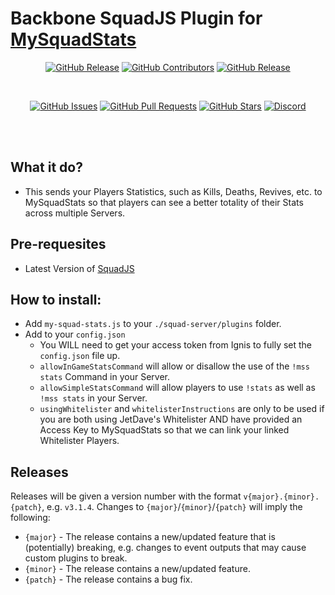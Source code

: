 # Backbone SquadJS Plugin for [MySquadStats](https://mysquadstats.com)

<div align="center">

[![GitHub Release](https://img.shields.io/github/release/IgnisAlienus/SquadJS-My-Squad-Stats.svg?style=flat-square)](https://github.com/IgnisAlienus/SquadJS-My-Squad-Stats/releases)
[![GitHub Contributors](https://img.shields.io/github/contributors/IgnisAlienus/SquadJS-My-Squad-Stats.svg?style=flat-square)](https://github.com/IgnisAlienus/SquadJS-My-Squad-Stats/graphs/contributors)
[![GitHub Release](https://img.shields.io/github/license/IgnisAlienus/SquadJS-My-Squad-Stats.svg?style=flat-square)](https://github.com/IgnisAlienus/SquadJS-My-Squad-Stats/blob/master/LICENSE)

<br>

[![GitHub Issues](https://img.shields.io/github/issues/IgnisAlienus/SquadJS-My-Squad-Stats.svg?style=flat-square)](https://github.com/IgnisAlienus/SquadJS-My-Squad-Stats/issues)
[![GitHub Pull Requests](https://img.shields.io/github/issues-pr-raw/IgnisAlienus/SquadJS-My-Squad-Stats.svg?style=flat-square)](https://github.com/IgnisAlienus/SquadJS-My-Squad-Stats/pulls)
[![GitHub Stars](https://img.shields.io/github/stars/IgnisAlienus/SquadJS-My-Squad-Stats.svg?style=flat-square)](https://github.com/IgnisAlienus/SquadJS-My-Squad-Stats/stargazers)
[![Discord](https://img.shields.io/discord/1174357658971668551.svg?style=flat-square&logo=discord)](https://discord.gg/HV9VGqmPRq)

<br><br>

</div>

## What it do?

- This sends your Players Statistics, such as Kills, Deaths, Revives, etc. to MySquadStats so that players can see a better totality of their Stats across multiple Servers.

## Pre-requesites

- Latest Version of [SquadJS](https://github.com/Team-Silver-Sphere/SquadJS)

## How to install:

- Add `my-squad-stats.js` to your `./squad-server/plugins` folder.
- Add to your `config.json`
  - You WILL need to get your access token from Ignis to fully set the `config.json` file up.
  - `allowInGameStatsCommand` will allow or disallow the use of the `!mss stats` Command in your Server.
  - `allowSimpleStatsCommand` will allow players to use `!stats` as well as `!mss stats` in your Server.
  - `usingWhitelister` and `whitelisterInstructions` are only to be used if you are both using JetDave's Whitelister AND have provided an Access Key to MySquadStats so that we can link your linked Whitelister Players.

## Releases

Releases will be given a version number with the format `v{major}.{minor}.{patch}`, e.g. `v3.1.4`. Changes to `{major}`/`{minor}`/`{patch}` will imply the following:

- `{major}` - The release contains a new/updated feature that is (potentially) breaking, e.g. changes to event outputs that may cause custom plugins to break.
- `{minor}` - The release contains a new/updated feature.
- `{patch}` - The release contains a bug fix.
